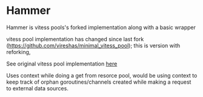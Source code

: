 # Hammer

Hammer is vitess pools's forked implementation along with a basic wrapper

vitess pool implementation has changed since last fork (https://github.com/vireshas/minimal_vitess_pool); this is  version with reforking,

See original vitess pool implementation [here](http://godoc.org/github.com/youtube/vitess/go)

Uses context while doing a get from resorce pool, would be using context to keep track of orphan goroutines/channels created while making a request to external data sources.
